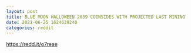 ```yaml
--- 
layout: post 
title: BLUE MOON HALLOWEEN 2039 COINSIDES WITH PROJECTED LAST MINING 
date: 2021-06-25 1624639240 
categories: reddit 
--- 
```

https://redd.it/o7reae
